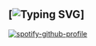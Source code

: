 ## [![Typing SVG](https://readme-typing-svg.demolab.com?font=courier&pause=1000&color=8C6EF7&width=435&lines=Welcome+to+gengi's+domain+!!;currently%3A+spamming+f5+in+IDA;currently%3A+mashing+keyboard;currently%3A+working+on+NoTrust+project;currently%3A+sleeping+)]


[![spotify-github-profile](https://spotify-github-profile.kittinanx.com/api/view?uid=i8e3q2kvvpo617xjok3ufa2oe&cover_image=true&theme=novatorem&show_offline=false&background_color=121212&interchange=true&bar_color=53b14f&bar_color_cover=false)](https://github.com/kittinan/spotify-github-profile)
